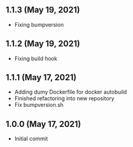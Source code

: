 ## 1.1.3 (May 19, 2021)
  - Fixing bumpversion

## 1.1.2 (May 19, 2021)
  - Fixing build hook

## 1.1.1 (May 17, 2021)
  - Adding dumy Dockerfile for docker autobuild
  - Finished refactoring into new repository
  - Fix bumpversion.sh

## 1.0.0 (May 17, 2021)
  - Initial commit

